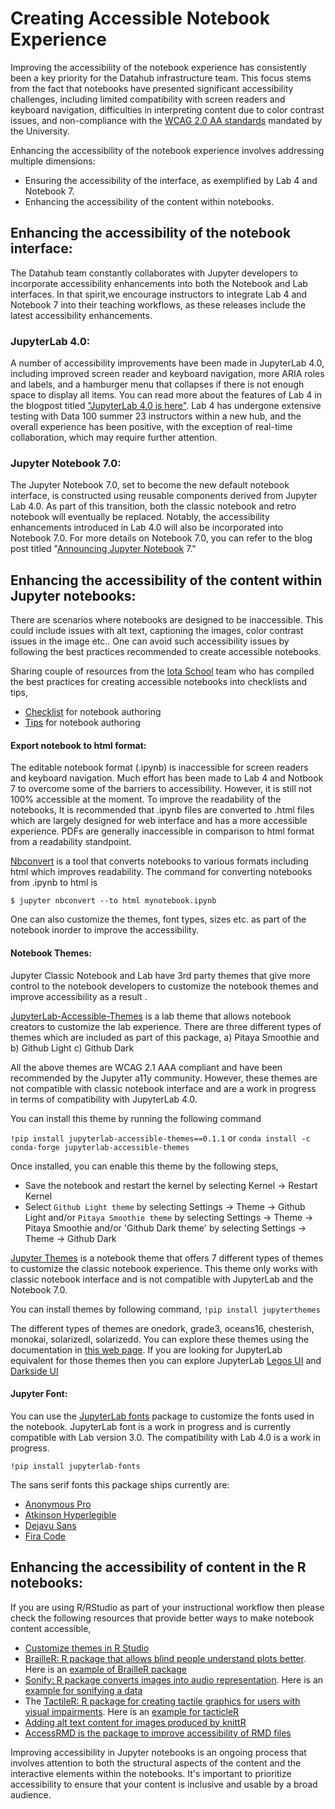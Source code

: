 # Creating Accessible Notebook Experience

Improving the accessibility of the notebook experience has consistently been a key priority for the Datahub infrastructure team. This focus stems from the fact that notebooks have presented significant accessibility challenges, including limited compatibility with screen readers and keyboard navigation, difficulties in interpreting content due to color contrast issues, and non-compliance with the [WCAG 2.0 AA standards](https://www.ucop.edu/electronic-accessibility/standards-and-best-practices/levels-of-conformance-a-aa-aaa.html) mandated by the University.

Enhancing the accessibility of the notebook experience involves addressing multiple dimensions:

- Ensuring the accessibility of the interface, as exemplified by Lab 4 and Notebook 7.
-  Enhancing the accessibility of the content within notebooks.

## Enhancing the accessibility of the notebook interface:

The Datahub team constantly collaborates with Jupyter developers to incorporate accessibility enhancements into both the Notebook and Lab interfaces. In that spirit,we encourage instructors to integrate Lab 4 and Notebook 7 into their teaching workflows, as these releases include the latest accessibility enhancements.

### JupyterLab 4.0: 

A number of accessibility improvements have been made in JupyterLab 4.0, including improved screen reader and keyboard navigation, more ARIA roles and labels, and a hamburger menu that collapses if there is not enough space to display all items. You can read more about the features of Lab 4 in the blogpost titled ["JupyterLab 4.0 is here"](https://blog.jupyter.org/jupyterlab-4-0-is-here-388d05e03442). Lab 4 has undergone extensive testing with Data 100 summer 23 instructors within a new hub, and the overall experience has been positive, with the exception of real-time collaboration, which may require further attention.

### Jupyter Notebook 7.0:

The Jupyter Notebook 7.0, set to become the new default notebook interface, is constructed using reusable components derived from Jupyter Lab 4.0. As part of this transition, both the classic notebook and retro notebook will eventually be replaced. Notably, the accessibility enhancements introduced in Lab 4.0 will also be incorporated into Notebook 7.0. For more details on Notebook 7.0, you can refer to the blog post titled "[Announcing Jupyter Notebook](https://medium.com/jupyter-blog/announcing-jupyter-notebook-7-8d6d66126dcf) 7."

## Enhancing the accessibility of the content within Jupyter notebooks:

There are scenarios where notebooks are designed to be inaccessible. This could include issues with alt text, captioning the images, color contrast issues in the image etc.. One can avoid such accessibility issues by following the best practices recommended to create accessible notebooks.

Sharing couple of resources from the [Iota School](https://github.com/Iota-School) team who has compiled the best practices for creating accessible notebooks into checklists and tips,

- [Checklist](https://iota-school.github.io/notebooks-for-all/exports/resources/event-hackathon/notebook-authoring-checklist/) for notebook authoring
- [Tips](https://iota-school.github.io/notebooks-for-all/exports/resources/event-hackathon/accessibility-tips-for-jupyter-notebooks/#visualization-accessibility) for notebook authoring

#### Export notebook to html format:

The editable notebook format (.ipynb) is inaccessible for screen readers and keyboard navigation. Much effort has been made to Lab 4 and Notbook 7 to overcome some of the barriers to accessibility. However, it is still not 100% accessible at the moment. To improve the readability of the notebooks, It is recommended that .ipynb files are converted to .html files which are largely designed for web interface and has a more accessible experience. PDFs are generally inaccessible in comparison to html format from a readability standpoint.

[Nbconvert](https://github.com/jupyter/nbconvert) is a  tool that converts notebooks to various formats including html which improves readability. The command for converting notebooks from .ipynb to html is

`$ jupyter nbconvert --to html mynotebook.ipynb`

One can also customize the themes, font types, sizes etc. as part of the notebook inorder to improve the accessibility. 

#### Notebook Themes: 

Jupyter Classic Notebook and Lab have 3rd party themes that give more control to the notebook developers to customize the notebook themes and improve accessibility as a result . 

[JupyterLab-Accessible-Themes](https://github.com/Quansight-Labs/jupyterlab-accessible-themes) is a lab theme that allows notebook creators to customize the lab experience. There are three different types of themes which are included as part of this package, 
a) Pitaya Smoothie and 
b) Github Light
c) Github Dark

All the above themes are WCAG 2.1 AAA compliant and have been recommended by the Jupyter a11y community. However, these themes are not compatible with classic notebook interface and are a work in progress in terms of compatibility with JupyterLab 4.0.

You can install this theme by running the following command 

`!pip install jupyterlab-accessible-themes==0.1.1`
or 
`conda install -c conda-forge jupyterlab-accessible-themes`

Once installed, you can enable this theme by the following steps,
- Save the notebook and restart the kernel by selecting Kernel -> Restart Kernel
- Select `Github Light theme` by selecting Settings -> Theme -> Github Light and/or `Pitaya Smoothie theme` by selecting Settings -> Theme -> Pitaya Smoothie and/or 'Github Dark theme' by selecting Settings -> Theme -> Github Dark

[Jupyter Themes](https://github.com/dunovank/jupyter-themes) is a notebook theme that offers 7 different types of themes to customize the classic notebook experience. This theme only works with classic notebook interface and is not compatible with JupyterLab and the Notebook 7.0. 

You can install themes by following command,
`!pip install jupyterthemes`

The different types of themes  are onedork, grade3,  oceans16, chesterish,  monokai, solarizedI,  solarizedd. You can explore these themes using the documentation in [this web page](https://github.com/dunovank/jupyter-themes). If you are looking for JupyterLab equivalent for those themes then you can explore JupyterLab [Legos UI](https://github.com/dunovank/jupyterlab_legos_ui) and [Darkside UI](https://github.com/dunovank/jupyterlab_darkside_ui)

#### Jupyter Font: 

You can use the [JupyterLab fonts](https://github.com/deathbeds/jupyterlab-fonts) package to customize the fonts used in the notebook. JupyterLab font is a work in progress and is currently compatible with Lab version 3.0. The compatibility with Lab 4.0 is a work in progress.

`!pip install jupyterlab-fonts`

The sans serif fonts this package ships currently are:
- [Anonymous Pro](https://fonts.google.com/specimen/Anonymous+Pro)
- [Atkinson Hyperlegible](https://fonts.google.com/specimen/Atkinson+Hyperlegible)
- [Dejavu Sans](https://dejavu-fonts.github.io/)
- [Fira Code](https://fonts.google.com/specimen/Fira+Code)



## Enhancing the accessibility of content in the R notebooks:

If you are using R/RStudio as part of your instructional workflow then please check the following resources that provide better ways to make notebook content accessible,

- [Customize themes in R Studio](https://support.posit.co/hc/en-us/articles/115011846747-Using-Themes-in-the-RStudio-IDE)
- [BrailleR: R package that allows blind people understand plots better](https://cran.r-project.org/web/packages/BrailleR/index.html). Here is an [example of BrailleR package](https://cran.r-project.org/web/packages/BrailleR/vignettes/Ex1histograms.html)
- [Sonify: R package converts images into audio representation](https://cran.r-project.org/web/packages/sonify/index.html). Here is an [example for sonifying a data](https://jooyoungseo.com/post/ds4blind/)
- The [TactileR: R package for creating tactile graphics for users with visual impairments](https://github.com/jooyoungseo/tactileR). Here is an [example for tacticleR](https://jooyoungseo.github.io/project/tactiler/)
- [Adding alt text content for images produced by knittR](https://posit.co/blog/knitr-fig-alt/)
- [AccessRMD is the package to improve accessibility of RMD files](https://cran.r-project.org/web/packages/accessrmd/accessrmd.pdf)

Improving accessibility in Jupyter notebooks is an ongoing process that involves attention to both the structural aspects of the content and the interactive elements within the notebooks. It's important to prioritize accessibility to ensure that your content is inclusive and usable by a broad audience.
